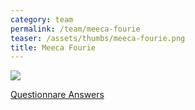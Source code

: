 ```yaml
---
category: team
permalink: /team/meeca-fourie
teaser: /assets/thumbs/meeca-fourie.png
title: Meeca Fourie
---
```


<img src="/assets/img/meeca-fourie.png" />

[Questionnare Answers](https://drive.google.com/open?id=1YN10MI6XNLKK95FRV23CFatUYCzp30q7F-D7O7N1BNo)
